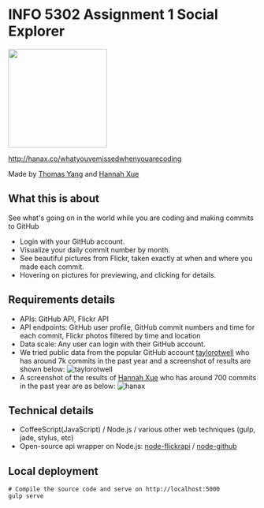 # INFO 5302 Assignment 1 Social Explorer
<img src='http://hanax.co/whatyouvemissedwhenyouarecoding/assets/images/logo.png' width='200px'/>

http://hanax.co/whatyouvemissedwhenyouarecoding

Made by [Thomas Yang](http://thomas-yang.me) and [Hannah Xue](http://hanax.co)

## What this is about
See what's going on in the world while you are coding and making commits to GitHub
* Login with your GitHub account.
* Visualize your daily commit number by month.
* See beautiful pictures from Flickr, taken exactly at when and where you made each commit.
* Hovering on pictures for previewing, and clicking for details.

## Requirements details
* APIs: GitHub API, Flickr API
* API endpoints: GitHub user profile, GitHub commit numbers and time for each commit, Flickr photos filtered by time and location
* Data scale: Any user can login with their GitHub account. 
* We tried public data from the popular GitHub account [taylorotwell](http://github.com/taylorotwell) who has around 7k commits in the past year and a screenshot of results are shown below:
![taylorotwell](http://hanax.co/whatyouvemissedwhenyouarecoding/assets/readme-files/taylorotwell.jpg)
* A screenshot of the results of [Hannah Xue](http://github.com/hanax) who has around 700 commits in the past year are as below:
![hanax](http://hanax.co/whatyouvemissedwhenyouarecoding/assets/readme-files/hanax.jpg)

## Technical details
* CoffeeScript(JavaScript) / Node.js / various other web techniques (gulp, jade, stylus, etc)
* Open-source api wrapper on Node.js: [node-flickrapi](https://github.com/Pomax/node-flickrapi) / [node-github](https://github.com/mikedeboer/node-github)

## Local deployment
```
# Compile the source code and serve on http://localhost:5000
gulp serve
```
